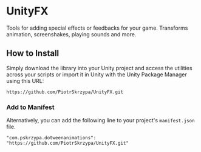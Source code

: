 # UnityFX

Tools for adding special effects or feedbacks for your game. Transforms animation, screenshakes, playing sounds and more.


## How to Install

Simply download the library into your Unity project and access the utilities across your scripts or import it in Unity with 
the Unity Package Manager using this URL:

`https://github.com/PiotrSkrzypa/UnityFX.git`

### Add to Manifest

Alternatively, you can add the following line to your project's `manifest.json` file.

```
"com.pskrzypa.dotweenanimations": "https://github.com/PiotrSkrzypa/UnityFX.git"
```
